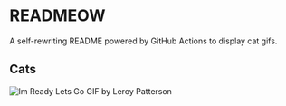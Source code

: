 # READMEOW

A self-rewriting README powered by GitHub Actions to display cat gifs.

## Cats

![Im Ready Lets Go GIF by Leroy Patterson](https://media1.giphy.com/media/CjmvTCZf2U3p09Cn0h/200.gif?cid=9acd02da8bbxtcmwfwk2qamvkjh2k2rfjy2zfrr6swohqf2c&ep=v1_gifs_search&rid=200.gif&ct=g)
